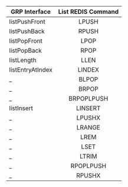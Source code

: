 

GRP Interface | List REDIS Command |
---|:---:
listPushFront | LPUSH
listPushBack | RPUSH
listPopFront | LPOP
listPopBack | RPOP
listLength | LLEN
listEntryAtIndex | LINDEX
  _ | BLPOP
 _ | BRPOP
 _ | BRPOPLPUSH
 listInsert | LINSERT
 _ | LPUSHX
_ | LRANGE
_ | LREM
_ | LSET
_ | LTRIM
_ | RPOPLPUSH
_ | RPUSHX
